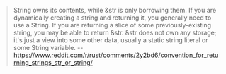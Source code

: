 > String owns its contents, while &str is only borrowing them.
If you are dynamically creating a string and returning it, you generally need to use a String. If you are returning a slice of some previously-existing string, you may be able to return &str.
&str does not own any storage; it's just a view into some other data, usually a static string literal or some String variable.
> -- https://www.reddit.com/r/rust/comments/2y2bd6/convention_for_returning_strings_str_or_string/
